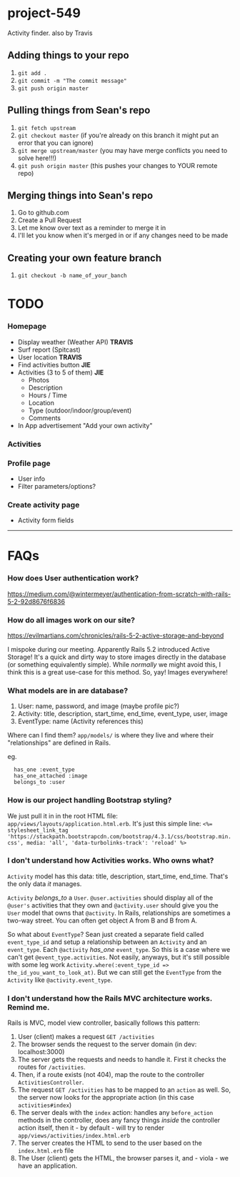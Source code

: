 # project-549
Activity finder.
also by Travis

## Adding things to your repo
1. `git add .`
2. `git commit -m "The commit message"`
3. `git push origin master`

## Pulling things from Sean's repo
1. `git fetch upstream`
2. `git checkout master` (if you're already on this branch it might put an error that you can ignore)
3. `git merge upstream/master` (you may have merge conflicts you need to solve here!!!)
4. `git push origin master` (this pushes your changes to YOUR remote repo)

## Merging things into Sean's repo
1. Go to github.com
2. Create a Pull Request
3. Let me know over text as a reminder to merge it in
4. I'll let you know when it's merged in or if any changes need to be made

## Creating your own feature branch
1. `git checkout -b name_of_your_banch`


# TODO

### Homepage
- Display weather (Weather API) **TRAVIS**
- Surf report (Spitcast) 
- User location **TRAVIS**
- Find activities button **JIE**
- Activities (3 to 5 of them) **JIE**
  - Photos
  - Description
  - Hours / Time
  - Location
  - Type (outdoor/indoor/group/event)
  - Comments
- In App advertisement "Add your own activity"

### Activities

### Profile page
- User info
- Filter parameters/options?

### Create activity page
- Activity form fields

---

# FAQs

### How does User authentication work?

https://medium.com/@wintermeyer/authentication-from-scratch-with-rails-5-2-92d8676f6836

### How do all images work on our site?

https://evilmartians.com/chronicles/rails-5-2-active-storage-and-beyond

I mispoke during our meeting. Apparently Rails 5.2 introduced Active Storage! It's a quick and dirty way to store images directly in the database (or something equivalently simple). While *normally* we might avoid this, I think this is a great use-case for this method. So, yay! Images everywhere!

### What models are in are database?

1. User: name, password, and image (maybe profile pic?)
2. Activity: title, description, start_time, end_time, event_type, user, image
3. EventType: name (Activity references this)

Where can I find them? `app/models/` is where they live and where their "relationships" are defined in Rails.

eg. 

```
  has_one :event_type
  has_one_attached :image
  belongs_to :user
```

### How is our project handling Bootstrap styling?

We just pull it in in the root HTML file: `app/views/layouts/application.html.erb`. It's just this simple line: `<%= stylesheet_link_tag 'https://stackpath.bootstrapcdn.com/bootstrap/4.3.1/css/bootstrap.min.css', media: 'all', 'data-turbolinks-track': 'reload' %>`

### I don't understand how Activities works. Who owns what?

`Activity` model has this data: title, description, start_time, end_time. That's the only data *it* manages. 

`Activity` *belongs_to* a `User`. `@user.activities` should display all of the `@user's` activities that they own and `@activity.user` should give you the `User` model that owns that `@activity`. In Rails, relationships are sometimes a two-way street. You can often get object A from B and B from A. 

So what about `EventType`? Sean just created a separate field called `event_type_id` and setup a relationship between an `Activity` and an `event_type`. Each `@activity` *has_one* `event_type`. So this is a case where we can't get `@event_type.activities`. Not easily, anyways, but it's still possible with some leg work `Activity.where(:event_type_id => the_id_you_want_to_look_at)`. But we can still get the `EventType` from the `Activity` like `@activity.event_type`.

### I don't understand how the Rails MVC architecture works. Remind me.

Rails is MVC, model view controller, basically follows this pattern:

1. User (client) makes a request `GET /activities`
2. The browser sends the request to the server domain (in dev: localhost:3000)
3. The server gets the requests and needs to handle it. First it checks the routes for `/activities`.
4. Then, if a route exists (not 404), map the route to the controller `ActivitiesController`.
5. The request `GET /activities` has to be mapped to an `action` as well. So, the server now looks for the appropriate action (in this case `activities#index`)
6. The server deals with the `index` action: handles any `before_action` methods in the controller, does any fancy things *inside* the controller action itself, then it - by default - will try to render `app/views/activities/index.html.erb`
7. The server creates the HTML to send to the user based on the `index.html.erb` file
8. The User (client) gets the HTML, the browser parses it, and - viola - we have an application.
